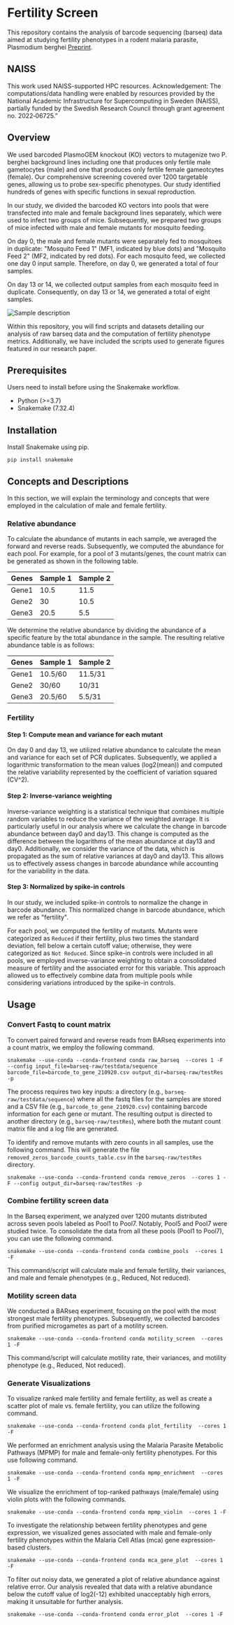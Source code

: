 # Fertility Screen

This repository contains the analysis of barcode sequencing (barseq) data aimed at studying fertility phenotypes in a rodent malaria parasite, Plasmodium berghei [Preprint](https://www.biorxiv.org/content/10.1101/2023.12.25.572958v1).

## NAISS
This work used NAISS-supported HPC resources. Acknowledgement: The computations/data handling were enabled by resources provided by the National Academic Infrastructure for Supercomputing in Sweden (NAISS), partially funded by the Swedish Research Council through grant agreement no. 2022‑06725.”

## Overview
We used barcoded PlasmoGEM knockout (KO) vectors to mutagenize two P. berghei background lines including one that produces only fertile male gametocytes (male) and one that produces only fertile female gameotcytes (female). Our comprehensive screening covered over 1200 targetable genes, allowing us to probe sex-specific phenotypes. Our study identified hundreds of genes with specific functions in sexual reproduction.  

In our study, we divided the barcoded KO vectors into pools that were transfected into male and female background lines separately, which were used to infect two groups of mice. Subsequently, we prepared two groups of mice infected with male and female mutants for mosquito feeding.

On day 0, the male and female mutants were separately fed to mosquitoes in duplicate: "Mosquito Feed 1" (MF1, indicated by blue dots) and "Mosquito Feed 2" (MF2, indicated by red dots). For each mosquito feed, we collected one day 0 input sample. Therefore, on day 0, we generated a total of four samples.

On day 13 or 14, we collected output samples from each mosquito feed in duplicate. Consequently, on day 13 or 14, we generated a total of eight samples. 

![Sample description](https://github.com/vpandey-om/Fertility_screen/blob/master/output/sample.png)

Within this repository, you will find scripts and datasets detailing our analysis of raw barseq data and the computation of fertility phenotype metrics. Additionally, we have included the scripts used to generate figures featured in our research paper.


## Prerequisites

Users need to install before using the Snakemake workflow.

- Python (>=3.7)
- Snakemake (7.32.4)

## Installation

Install Snakemake using pip.
~~~
pip install snakemake
~~~
## Concepts and Descriptions
In this section, we will explain the terminology and concepts that were employed in the calculation of male and female fertility.

### Relative abundance
To calculate the abundance of mutants in each sample, we averaged the forward and reverse reads. Subsequently, we computed the abundance for each pool. For example, for a pool of 3 mutants/genes, the count matrix can be generated as shown in the following table.

| Genes | Sample  1 | Sample  2 |
|----------|----------|----------|
| Gene1 | 10.5 | 11.5 |
| Gene2 | 30 | 10.5 |
| Gene3|  20.5| 5.5 |



We determine the relative abundance by dividing the abundance of a specific feature by the total abundance in the sample. The resulting relative abundance table is as
follows:

| Genes | Sample  1 | Sample  2 |
|----------|----------|----------|
| Gene1 | 10.5/60 | 11.5/31 |
| Gene2 | 30/60 | 10/31 |
| Gene3|  20.5/60| 5.5/31 |

### Fertility

#### Step 1: Compute mean and variance for each mutant
On day 0 and day 13, we utilized relative abundance to calculate the mean and variance for each set of PCR duplicates. Subsequently, we applied a logarithmic transformation to the mean values (log2(mean)) and computed the relative variability represented by the coefficient of variation squared (CV^2).

#### Step 2: Inverse-variance weighting   
Inverse-variance weighting is a statistical technique that combines multiple random variables to reduce the variance of the weighted average. It is particularly useful in our analysis where we calculate the change in barcode abundance between day0 and day13. This change is computed as the difference between the logarithms of the mean abundance at day13 and day0. Additionally, we consider the variance of the data, which is propagated as the sum of relative variances at day0 and day13. This allows us to effectively assess changes in barcode abundance while accounting for the variability in the data.

#### Step 3: Normalized by spike-in controls
In our study, we included spike-in controls to normalize the change in barcode abundance. This normalized change in barcode abundance, which we refer as "fertility".

For each pool, we computed the fertility of mutants. Mutants were categorized as `Reduced` if their fertility, plus two times the standard deviation, fell below a certain cutoff value; otherwise, they were categorized as `Not Reduced`. Since spike-in controls were included in all pools, we employed inverse-variance weighting to obtain a consolidated measure of fertility and the associated error for this variable. This approach allowed us to effectively combine data from multiple pools while considering variations introduced by the spike-in controls.

## Usage

### Convert Fastq to count matrix
To convert paired forward and reverse reads from BARseq experiments into a count matrix, we employ the following command.
~~~
snakemake --use-conda --conda-frontend conda raw_barseq  --cores 1 -F --config input_file=barseq-raw/testdata/sequence barcode_file=barcode_to_gene_210920.csv output_dir=barseq-raw/testRes -p  
~~~
The process requires two key inputs: a directory (e.g., `barseq-raw/testdata/sequence`) where all the fastq files for the samples are stored and a CSV file (e.g., `barcode_to_gene_210920.csv`) containing barcode information for each gene or mutant. The resulting output is directed to another directory (e.g., `barseq-raw/testRes`), where both the mutant count matrix file and a log file are generated.

To identify and remove mutants with zero counts in all samples, use the following command. This will generate the file `removed_zeros_barcode_counts_table.csv`
in the `barseq-raw/testRes` directory.
~~~
snakemake --use-conda --conda-frontend conda remove_zeros  --cores 1 -F --config output_dir=barseq-raw/testRes -p
~~~




### Combine fertility screen data

In the Barseq experiment, we analyzed over 1200 mutants distributed across seven pools labeled as Pool1 to Pool7. Notably, Pool5 and Pool7 were studied twice. To consolidate the data from all these pools (Pool1 to Pool7), you can use the following command.
~~~
snakemake --use-conda --conda-frontend conda combine_pools  --cores 1 -F
~~~
This command/script will calculate male and female fertility, their variances, and male and female phenotypes (e.g., Reduced, Not reduced).

### Motility screen data
We conducted a BARseq experiment, focusing on the pool with the most strongest male fertility phenotypes. Subsequently, we collected barcodes from purified microgametes as part of a motility screen.

~~~
snakemake --use-conda --conda-frontend conda motility_screen  --cores 1 -F
~~~
This command/script will calculate motility rate, their variances, and motility phenotype (e.g., Reduced, Not reduced).

### Generate Visualizations
To visualize ranked male fertility and female fertility, as well as create a scatter plot of male vs. female fertility, you can utilize the following command.
~~~
snakemake --use-conda --conda-frontend conda plot_fertility  --cores 1 -F
~~~

We performed an enrichment analysis using the Malaria Parasite Metabolic Pathways (MPMP) for male and female-only fertility phenotypes. For this use following command.

~~~
snakemake --use-conda --conda-frontend conda mpmp_enrichment  --cores 1 -F
~~~

We visualize the enrichment of top-ranked pathways (male/female) using violin plots with the following commands.

~~~
snakemake --use-conda --conda-frontend conda mpmp_violin  --cores 1 -F
~~~

To investigate the relationship between fertility phenotypes and gene expression, we visualized genes associated with male and female-only fertility phenotypes within the Malaria Cell Atlas (mca) gene expression-based clusters.

~~~
snakemake --use-conda --conda-frontend conda mca_gene_plot  --cores 1 -F
~~~

To filter out noisy data, we generated a plot of relative abundance against relative error. Our analysis revealed that data with a relative abundance below the cutoff value of log2(-12) exhibited unacceptably high errors, making it unsuitable for further analysis.

~~~
snakemake --use-conda --conda-frontend conda error_plot  --cores 1 -F
~~~
